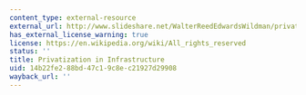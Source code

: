 ```yaml
---
content_type: external-resource
external_url: http://www.slideshare.net/WalterReedEdwardsWildman/privatization-of-infrastructure
has_external_license_warning: true
license: https://en.wikipedia.org/wiki/All_rights_reserved
status: ''
title: Privatization in Infrastructure
uid: 14b22fe2-88bd-47c1-9c8e-c21927d29908
wayback_url: ''
---
```

